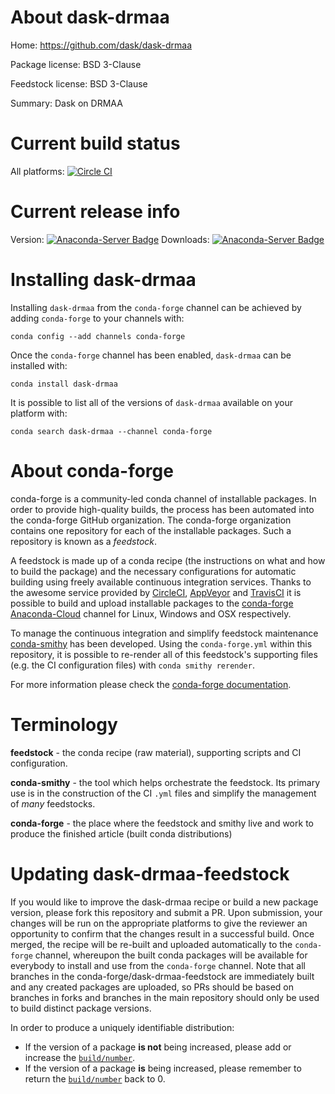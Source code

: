 About dask-drmaa
================

Home: https://github.com/dask/dask-drmaa

Package license: BSD 3-Clause

Feedstock license: BSD 3-Clause

Summary: Dask on DRMAA



Current build status
====================

All platforms: [![Circle CI](https://circleci.com/gh/conda-forge/dask-drmaa-feedstock.svg?style=shield)](https://circleci.com/gh/conda-forge/dask-drmaa-feedstock)

Current release info
====================
Version: [![Anaconda-Server Badge](https://anaconda.org/conda-forge/dask-drmaa/badges/version.svg)](https://anaconda.org/conda-forge/dask-drmaa)
Downloads: [![Anaconda-Server Badge](https://anaconda.org/conda-forge/dask-drmaa/badges/downloads.svg)](https://anaconda.org/conda-forge/dask-drmaa)

Installing dask-drmaa
=====================

Installing `dask-drmaa` from the `conda-forge` channel can be achieved by adding `conda-forge` to your channels with:

```
conda config --add channels conda-forge
```

Once the `conda-forge` channel has been enabled, `dask-drmaa` can be installed with:

```
conda install dask-drmaa
```

It is possible to list all of the versions of `dask-drmaa` available on your platform with:

```
conda search dask-drmaa --channel conda-forge
```


About conda-forge
=================

conda-forge is a community-led conda channel of installable packages.
In order to provide high-quality builds, the process has been automated into the
conda-forge GitHub organization. The conda-forge organization contains one repository
for each of the installable packages. Such a repository is known as a *feedstock*.

A feedstock is made up of a conda recipe (the instructions on what and how to build
the package) and the necessary configurations for automatic building using freely
available continuous integration services. Thanks to the awesome service provided by
[CircleCI](https://circleci.com/), [AppVeyor](http://www.appveyor.com/)
and [TravisCI](https://travis-ci.org/) it is possible to build and upload installable
packages to the [conda-forge](https://anaconda.org/conda-forge)
[Anaconda-Cloud](http://docs.anaconda.org/) channel for Linux, Windows and OSX respectively.

To manage the continuous integration and simplify feedstock maintenance
[conda-smithy](http://github.com/conda-forge/conda-smithy) has been developed.
Using the ``conda-forge.yml`` within this repository, it is possible to re-render all of
this feedstock's supporting files (e.g. the CI configuration files) with ``conda smithy rerender``.

For more information please check the [conda-forge documentation](https://conda-forge.org/docs/).

Terminology
===========

**feedstock** - the conda recipe (raw material), supporting scripts and CI configuration.

**conda-smithy** - the tool which helps orchestrate the feedstock.
                   Its primary use is in the construction of the CI ``.yml`` files
                   and simplify the management of *many* feedstocks.

**conda-forge** - the place where the feedstock and smithy live and work to
                  produce the finished article (built conda distributions)


Updating dask-drmaa-feedstock
=============================

If you would like to improve the dask-drmaa recipe or build a new
package version, please fork this repository and submit a PR. Upon submission,
your changes will be run on the appropriate platforms to give the reviewer an
opportunity to confirm that the changes result in a successful build. Once
merged, the recipe will be re-built and uploaded automatically to the
`conda-forge` channel, whereupon the built conda packages will be available for
everybody to install and use from the `conda-forge` channel.
Note that all branches in the conda-forge/dask-drmaa-feedstock are
immediately built and any created packages are uploaded, so PRs should be based
on branches in forks and branches in the main repository should only be used to
build distinct package versions.

In order to produce a uniquely identifiable distribution:
 * If the version of a package **is not** being increased, please add or increase
   the [``build/number``](http://conda.pydata.org/docs/building/meta-yaml.html#build-number-and-string).
 * If the version of a package **is** being increased, please remember to return
   the [``build/number``](http://conda.pydata.org/docs/building/meta-yaml.html#build-number-and-string)
   back to 0.